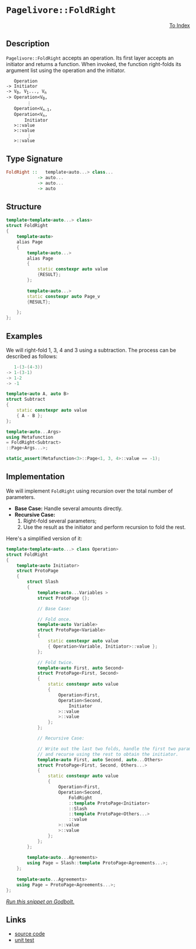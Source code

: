<!-- Copyright 2024 Feng Mofan
SPDX-License-Identifier: Apache-2.0 -->

# `Pagelivore::FoldRight`

<p style='text-align: right;'><a href="../../../facilities/metafunctions.md#pagelivore-fold-right">To Index</a></p>

## Description

`Pagelivore::FoldRight` accepts an operation. Its first layer accepts an initiator and returns a function.
When invoked, the function right-folds its argument list using the operation and the initiator.

<pre><code>   Operation
-> Initiator
-> V<sub>0</sub>, V<sub>1</sub>..., V<sub>n</sub>
-> Operation&lt;V<sub>0</sub>,
        &vellip;
   Operation&lt;V<sub>n-1</sub>,
   Operation&lt;V<sub>n</sub>,
       Initiator
   &gt;::value
   &gt;::value
        &vellip;
   &gt;::value</code></pre>

## Type Signature

```Haskell
FoldRight ::   template<auto...> class...
            -> auto...
            -> auto...
            -> auto
```

## Structure

```C++
template<template<auto...> class>
struct FoldRight
{
    template<auto>
    alias Page
    {
        template<auto...>
        alias Page
        {
            static constexpr auto value
            {RESULT};
        };
    
        template<auto...>
        static constexpr auto Page_v
        {RESULT};

    };
};
```

## Examples

We will right-fold 1, 3, 4 and 3 using a subtraction.
The process can be described as follows:

```C++
   1-(3-(4-3))
-> 1-(3-1)
-> 1-2
-> -1
```

```C++
template<auto A, auto B>
struct Subtract
{
    static constexpr auto value
    { A - B };
};

template<auto...Args>
using Metafunction 
= FoldRight<Subtract>
::Page<Args...>;

static_assert(Metafunction<3>::Page<1, 3, 4>::value == -1);
```

## Implementation

We will implement `FoldRight` using recursion over the total number of parameters.

- **Base Case:** Handle several amounts directly.
- **Recursive Case:**
  1. Right-fold several parameters;
  2. Use the result as the initiator and perform recursion to fold the rest.

Here's a simplified version of it:

```C++
template<template<auto...> class Operation>
struct FoldRight
{
    template<auto Initiator>
    struct ProtoPage
    {
        struct Slash
        {
            template<auto...Variables >
            struct ProtoPage {};

            // Base Case:

            // Fold once.
            template<auto Variable>
            struct ProtoPage<Variable>
            {
                static constexpr auto value
                { Operation<Variable, Initiator>::value };
            };

            // Fold twice.
            template<auto First, auto Second>
            struct ProtoPage<First, Second>
            {
                static constexpr auto value 
                { 
                    Operation<First,
                    Operation<Second,
                        Initiator
                    >::value
                    >::value
                };
            };

            // Recursive Case:

            // Write out the last two folds, handle the first two parameters,
            // and recurse using the rest to obtain the initiator.
            template<auto First, auto Second, auto...Others>
            struct ProtoPage<First, Second, Others...>
            {
                static constexpr auto value
                {
                    Operation<First,
                    Operation<Second,
                        FoldRight
                        ::template ProtoPage<Initiator>
                        ::Slash
                        ::template ProtoPage<Others...>
                        ::value
                    >::value
                    >::value
                };
            };
        };
        
        template<auto...Agreements>
        using Page = Slash::template ProtoPage<Agreements...>;
    };
        
    template<auto...Agreements>
    using Page = ProtoPage<Agreements...>;
};
```

[*Run this snippet on Godbolt.*](https://godbolt.org/#z:OYLghAFBqd5QCxAYwPYBMCmBRdBLAF1QCcAaPECAMzwBtMA7AQwFtMQByARg9KtQYEAysib0QXACx8BBAKoBnTAAUAHpwAMvAFYTStJg1DIApACYAQuYukl9ZATwDKjdAGFUtAK4sGIAGwapK4AMngMmAByPgBGmMQgABxmpAAOqAqETgwe3r4BQemZjgJhEdEscQnJtpj2JQxCBEzEBLk%2BfoG19dlNLQRlUbHxSSkKza3t%2BV3j/YMVVaMAlLaoXsTI7BwEmCypBjsmAMxuO3sHmMduTF5EAHQPx9gA1MgGCgrPAPKp8UwNTxMGgAguNiF4HM8AGKedAAJTwwAQBCBwJMAHYrCDnjjnmd9v9LicbkRngBJBhZf4kQHY3FgiEEZ7KYioIjKJjAS50nEYrHA3GC54MyFCd4IVFC3F8yVSoX4i5XEmoB53ABqLTwTBi9E%2BtIFcsFIqZLLZqA5XOeMvRABFjvzZYacQB6Z3PCxMJTPa5KECox1O13Q2HPASbO4Bw0KwlK26oZ4a4hanVE7CRuXG5ms9mcoluRPJ%2Bj6p3SzHpkuzRzIV4CcaYVSpYjPZXPABuYi83INJcFfO%2Bv2I/2yVwL2vopHJlMc1OITxAIHb3kwVtt9vLQoxdqODp5gbdMNo6DxAHc8OH14Lo4diXHoXhiOMJy2hJg0Ax0MWe5nTTmuVcofej7PC%2Bb4fkcaa7oaMqQV%2BzRVjWDB1g2TYtounZWjBJZ9hePY/H8AInABD4EKQOElnhg4EW4IECOgpGYT2UoUlSRCzgxjFzguHZdoxUHgfOaE8bxvKrtuZErluO7dnuzxwq%2B6yZK2y4%2Buw/rsbiQYAOpJjsoa3HiCDLu8TIEMe8b8IeCgTgghjoPQBnLjQxEnvGqQtKwmA7A%2B9HSYaQa2c8xDyQ%2By5eJkRgOYFmDjHi8aoDEzThJF4QsSQEbqTiV55i2RFAc%2Br60U%2Bcaql8BCGQ%2Bn4VgQ4KQj%2B5q5v%2BgEkcBBXvhOpXlQoqqVU60G%2BbBQ7Vm%2BSGNs2t6CeJvZlhlToUUOAiNcRPnCVKc1UTRbWTT2B7woiyJbSW85ZVmZoWnmzHTqxPUrUK85ip6EozYxR27ASul1WdVwdfEXWPOBB1OgJ3EA72/FcUuIPSmDE1PaWkniZua4MYjYnIwxWWxvcDzAsAQW7IwBAKNduJheEwDMrmVpHDawHii95yEidv55jjeNsIIv0Rv9qPSSj/JQbuGM3ljdys5g%2BMcz1pMRWdVM0x9DUnGLEuE913MOqJUnOgAVLrev6wbzqojrevPAAKtFhPPPrRsgibBsO7rttoiCQvXLewJFaSVj/SCmZCF4CWDg4/rTdJlZnghI0oeNwO7n2AoALTuhJSNopranAm7yqqsCxDAETvvAtL5MALKeUwVBeAwDjZBhaLU8Gh4IkiKInAHQdMCHRfzp9Sv55zgI86iEfIAA%2Bp6SitBA5fNFXNdUUcnF924XATkcE6SJxgly8cNOJ1wSz2hwKy0JwACsvB%2BBwWikKgnBuNY1jCmsGzLuYRw8KQBCaCfKwANYgHPpIO4GhJBcHREcDQ58NBmH8P4MwiREj6E4JIXgLAJAaCCNfW%2B98OC8AUCAIIP8b4n1IHAWAMBEAgDWAQVItxyCUDQHsOg8RIgeU4KoRI/hE7%2BEkM8YAyBqxSDuGYXgmB8CsTwOgPQ/BBAiDEOwKQMhBCKBUOoUhpBdBr2PIOVInAeCnwvlfX%2Bd9OBfFuPQpkqAqDPC4TwvhAihHPBEWYZ4EAPAsPoE2D%2Bh9eAkK0CsCASBmGpFYWQCgEBQnhJAMAKQKQaC0C8oQiAMRTExHCC0AAngY3gGTmDECyV8GI2hXwkK/sw9mBAvgMFoDkzRWAYheGANcWgtBCHcF4FgFghhgDiAafeMpeAlIdNvvWeSOxcnkEEHUUxtA8AxEHIUjwWBTHVTwBgzppAlLEBiBkTANpdi9PmUYX%2BKwqAGALmqPAmBjx4Wvl/ORwhRDiGUU8tRahTHaP0L0lAT9LD6AWYQyAKxUCpAaB0xO4wwI2lMJYawZhcE7KTFgYFEAVh2CGc4CArgph%2BDXqEcIQxKgjDXkULIAg8V6HJQ0eYwwEhr0xbXAQfRJieA6HoJlDRWUDCJQsUltgJhtHZfkRlQq6UkoZRi1%2BmwJBGI4JfUgODeB4Lsdw3h/DBHCJAW4iAuBCAkCtGYT%2BSx/FnJWIZJgWAEjotIIAyQRw7gAE4jjokkGAswkhAjQP8E6lBHA0GkAwZ/O4/guD%2BESE6xI4bgFcHPi6/wSrTF4IIUQ7%2BZzyFUOCTQyxDDInRO8ewtgnAWgsFbOiROTBXgGAilwJ1dwuCgPEZIkg0jZGyAUa86Q7ylCfM0boFIuimD6M6fKxVyqzEcAsXQ/SNjmzEDLRWqtbxekuPrY2jQ7jPFhO8Uao4ZhTXptIUEkJqAvHxEYVEs9O6RilvLYnFdRg61cCCIk5JlA0maPydkqZ37CnFNKQ4KZlSCY1LqaYxpzTWntKmd045Wxb74CCrXEZpjxnIFuFsL%2B4Qdhn00fMxZ2SVkIf8UmTZX8dl7KUIcnpRgTmgGPXwS5Chrm3PuVMp5nalHdtkB8jRt8B0/NOXCqwAKCNotBeC7IkLoV7xEwipF8QUXRXgBiuoWK/A4vfFSgl74JWLDJRkClOQRX4rSEZ2lfL6WcvU8yxoQqdPdA0zy/TArZhsryGZ9zvLyjWcPqsdYsr/N4fHcmzg87F2VurauutDbQHuP1axPdfij2BItZgK1IxbV4cDcG%2BtYD0TxvRJAyQnq%2BFrwnSm2waaAlkIodQ2hVjL0FrYRwjgpbHEsAUK2asrZYsXHGM2g1KL23yJedxlR8he38Z0CADeQ6R2GP9aFzReDp1WNDLYjr/Cus9bbP1wkMUPHXvCXuo4h7asnpQCd7xzWbsjB66kVIY8%2BtOrHgNggE8F18L4HQd9qT0mZMKb%2BoHRSSllOA2eqpYH6mIcwE0lpYgYNbLg3RkjpAkNDNQ5o9DmGpk4dmfhhZSysnEbWWRqZlH9k0eOWTDNFzOQsZuXc34DzeCcfGxIHjqjptfLm0J4w/ybDidU3fKTtZODOmhX8%2BFlhEUquRdIlTIKnN2ZcNp0zehCW%2BcldSiz2RHM0uyK5hlqvuUOc14y2z5u5hWd12K/ojnvMm7lQFt%2BruQsmNW%2BF7bzxdu9YOzsI7iXDW%2BIu%2Ba0glrrWUHlblkAZh61HCOOfGB4CsFJ/RBGpN3v8HVeIRH%2B159nXn2SL6yQTrIGuq4BvPDRwve4M4Ga498qxHZ4b7ny7KwdmZGcJIIAA%3D%3D)

## Links

- [source code](../../../../conceptrodon/pagelivore/fold_right.hpp)
- [unit test](../../../../tests/unit/metafunctions/pagelivore/fold_right.test.hpp)
